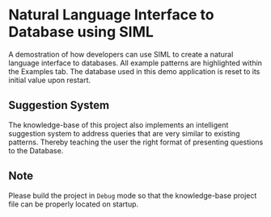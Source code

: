 # Natural Language Interface to Database using SIML

A demostration of how developers can use SIML to create a natural language interface to databases. All example patterns are highlighted within the Examples tab. The database used in this demo application is reset to its initial value upon restart.

## Suggestion System

The knowledge-base of this project also implements an intelligent suggestion system to address queries that are very similar to existing patterns. Thereby teaching the user the right format of presenting questions to the Database.

## Note

Please build the project in `Debug` mode so that the knowledge-base project file can be properly located on startup.